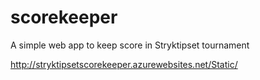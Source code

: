 # scorekeeper
A simple web app to keep score in Stryktipset tournament

http://stryktipsetscorekeeper.azurewebsites.net/Static/
